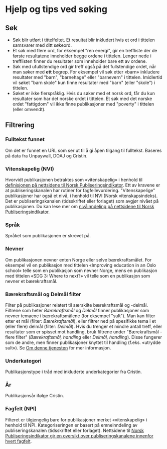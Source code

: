 # Hjelp og tips ved søking

## Søk
* Søk blir utført i tittelfeltet. Et resultat blir inkludert hvis et ord i tittelen samsvarer med ditt søkeord.
* Et søk med flere ord, for eksempel "ren energi", gir en treffliste der de første resultatene inneholder begge ordene i tittelen. Lenger nede i trefflisten finner du resultater som inneholder bare ett av ordene.  
* Søk med ufullstendige ord gir treff også på det fullstendige ordet, når man søker med **ett** begrep. For eksempel vil søk etter «barn» inkludere resultater med "barn", "barnehage" eller "barnevern" i tittelen. Imidlertid vil søket "barn skole" kun finne resultater med "barn" (eller "skole") i tittelen.
* Søket er ikke flerspråklig. Hvis du søker med et norsk ord, får du kun resultater som har det norske ordet i tittelen. Et søk med det norske ordet "fattigdom" vil ikke finne publikasjoner med "poverty" i tittelen (eller omvendt).  

## Filtrering
### Fulltekst funnet
Om det er funnet en URL som ser ut til å gi åpen tilgang til fulltekst. Baseres på data fra Unpaywall, DOAJ og Cristin.
### Vitenskapelig (NVI)
Hvorvidt publikasjonen betraktes som «vitenskapelig» i henhold til [definisjonen på nettsidene til Norsk Publiseringsindikator](https://npi.hkdir.no/informasjon#definisjoner). Ett av kravene er at publiseringskanalen har rutiner for fagfellevurdering. "Vitenskapelige" publikasjoner har også et nivå, i henhold til NVI (Norsk vitenskapsindeks). Det er publiseringskanalen (tidsskriftet eller forlaget) som avgjør nivået på publikasjonen. Du kan lese mer om [nivåinndeling på nettsidene til Norsk Publiseringsindikator](https://npi.hkdir.no/informasjon#nivaainndeling).
### Språk 
Språket som publikasjonen er skrevet på.
### Nevner 
Om publikasjonen nevner enten Norge eller selve bærekraftsmålet. For eksempel vil en publikasjon med tittelen «Improving education in an Oslo school» telle som en publikasjon som nevner Norge, mens en publikasjon med tittelen «SDG 3: Where to next?» vil telle som en publikasjon som nevner et bærekraftsmål. 
### Bærekraftsmål og Delmål filter
Filter på publikasjoner relatert til særskilte bærekraftsmål og -delmål. Filtrene som heter *Bærekraftsmål* og *Delmål* finner publikasjoner som nevner temaene i bærekraftsmålene (for eksempel "sult"). Man kan filter etter et mål (filter: *Bærekraftsmål*), eller filtrer ned på spesifikke tema i et (eller flere) delmål (filter: *Delmål*).
Hvis du trenger et mindre antall treff, eller resultater som er spisset mot handling, bruk filtrene under "Bærekraftsmål - flere filter" (*Bærekraftsmål, handling* eller *Delmål, handling*). Disse fungerer som de andre, men finner publikasjoner knyttet til handling (f.eks. «utrydde sult»). Se [Om denne tjenesten](/om/om-tjenesten) for mer informasjon.
### Underkategori 
Publikasjonstype i tråd med inkluderte underkategorier fra Cristin.
### År
Publikasjonsår ifølge Cristin.
### Fagfelt (NPI)
Filteret er tilgjengelig bare for publikasjoner merket «vitenskapelig» i henhold til NPI. Kategoriseringen er basert på emneinndeling av publiseringskanalen (tidsskriftet eller forlaget). Nettsidene til [Norsk Publiseringsindikator gir en oversikt over publiseringskanalene innenfor hvert fagfelt](https://npi.hkdir.no/fagfeltoversikt).
